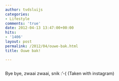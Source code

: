```yaml
---
author: tvdsluijs
categories:
- Lifestyle
comments: 'true'
date: 2012-04-13 13:47:00+00:00
hits:
- '1406'
layout: post
permalink: /2012/04/ouwe-bak.html
title: Ouwe bak!

---
```

<div>
  <img alt="" src="https://vandersluijs.resultants-e.nl/2012/04/tumblr_m2ezbalzVJ1rpqrb1o1_1280-300x300.jpg" />
</div>

Bye bye, zwaai zwaai, snik :’-( (Taken with instagram)